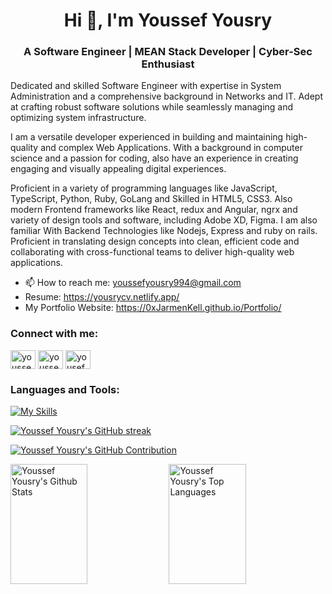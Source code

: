 <h1 align="center">Hi 👋, I'm Youssef Yousry</h1>
<h3 align="center">A Software Engineer | MEAN Stack Developer | Cyber-Sec Enthusiast</h3>

<p>
  Dedicated and skilled Software Engineer with expertise in System Administration and a comprehensive background in Networks and IT. Adept at crafting robust software solutions while seamlessly managing and optimizing system infrastructure. 
</p>
<p>
I am a versatile developer experienced in building and maintaining high-quality and complex Web Applications. With a background in computer science and a passion for coding, also have an experience in creating engaging and visually appealing digital experiences. 
</p>
<p>
Proficient in a variety of programming languages like JavaScript, TypeScript, Python, Ruby, GoLang and Skilled in HTML5, CSS3. Also modern Frontend frameworks like React, redux and Angular, ngrx and variety of design tools and software, including Adobe XD, Figma. I am also familiar With Backend Technologies like Nodejs, Express and ruby on rails. Proficient in translating design concepts into clean, efficient code and collaborating with cross-functional teams to deliver high-quality web applications.
</p>

- 📫 How to reach me: youssefyousry994@gmail.com
- Resume: https://yousrycv.netlify.app/
- My Portfolio Website: https://0xJarmenKell.github.io/Portfolio/

<h3 align="left">Connect with me:</h3>
<p align="left">
<a href="https://linkedin.com/in/youssefyousry94" target="blank"><img align="center" src="https://raw.githubusercontent.com/rahuldkjain/github-profile-readme-generator/master/src/images/icons/Social/linked-in-alt.svg" alt="youssefyousry94" height="30" width="40" /></a>
<a href="https://fb.com/youssef.yousry.94" target="blank"><img align="center" src="https://raw.githubusercontent.com/rahuldkjain/github-profile-readme-generator/master/src/images/icons/Social/facebook.svg" alt="youssef.yousry.94" height="30" width="40" /></a>
<a href="https://instagram.com/0xJarmenKell" target="blank"><img align="center" src="https://raw.githubusercontent.com/rahuldkjain/github-profile-readme-generator/master/src/images/icons/Social/instagram.svg" alt="yousef_yousry94" height="30" width="40" /></a>
</p>


<h3 align="left">Languages and Tools:</h3>

[![My Skills](https://skillicons.dev/icons?i=redux,react,ts,js,python,ruby,rails,bash,powershell,jenkins,linux,git,docker,cs,html,css,scss,bootstrap,tailwindcss,webpack,vite,vscode,figma,nodejs,express,mongodb)](https://skillicons.dev)

<p>
  <a href="https://github.com/0xJarmenKell">
    <img src="https://github-readme-streak-stats.herokuapp.com/?user=0xJarmenKell&theme=radical&border=7F3FBF&background=0D1117" alt="Youssef Yousry's GitHub streak"/>
  </a>
</p>
 
<p>
  <a href="https://github.com/0xJarmenKell">
    <img src="https://github-profile-summary-cards.vercel.app/api/cards/profile-details?username=0xJarmenKell&theme=radical" alt="Youssef Yousry's GitHub Contribution"/>
  </a>
</p>

<a> 
    <a href="https://github.com/0xJarmenKell"><img alt="Youssef Yousry's Github Stats" src="https://denvercoder1-github-readme-stats.vercel.app/api?username=0xJarmenKell&show_icons=true&count_private=true&theme=react&border_color=7F3FBF&bg_color=0D1117&title_color=F85D7F&icon_color=F8D866" height="192px" width="49.5%"/></a>
  <a href="https://github.com/0xJarmenKell"><img alt="Youssef Yousry's Top Languages" src="https://denvercoder1-github-readme-stats.vercel.app/api/top-langs/?username=0xJarmenKell&langs_count=8&layout=compact&theme=react&border_color=7F3FBF&bg_color=0D1117&title_color=F85D7F&icon_color=F8D866" height="192px" width="49.5%"/></a>
  <br/>
</a>

